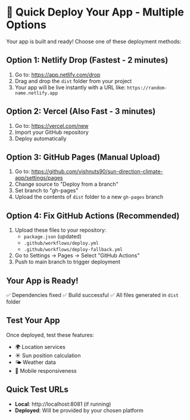 # 🚀 Quick Deploy Your App - Multiple Options

Your app is built and ready! Choose one of these deployment methods:

## Option 1: Netlify Drop (Fastest - 2 minutes)
1. Go to: https://app.netlify.com/drop
2. Drag and drop the `dist` folder from your project
3. Your app will be live instantly with a URL like: `https://random-name.netlify.app`

## Option 2: Vercel (Also Fast - 3 minutes)
1. Go to: https://vercel.com/new
2. Import your GitHub repository
3. Deploy automatically

## Option 3: GitHub Pages (Manual Upload)
1. Go to: https://github.com/vishnuts90/sun-direction-climate-app/settings/pages
2. Change source to "Deploy from a branch"
3. Set branch to "gh-pages"
4. Upload the contents of `dist` folder to a new `gh-pages` branch

## Option 4: Fix GitHub Actions (Recommended)
1. Upload these files to your repository:
   - `package.json` (updated)
   - `.github/workflows/deploy.yml`
   - `.github/workflows/deploy-fallback.yml`
2. Go to Settings → Pages → Select "GitHub Actions"
3. Push to main branch to trigger deployment

## Your App is Ready!
✅ Dependencies fixed
✅ Build successful
✅ All files generated in `dist` folder

## Test Your App
Once deployed, test these features:
- 🌍 Location services
- ☀️ Sun position calculation
- 🌤️ Weather data
- 📱 Mobile responsiveness

## Quick Test URLs
- **Local**: http://localhost:8081 (if running)
- **Deployed**: Will be provided by your chosen platform
